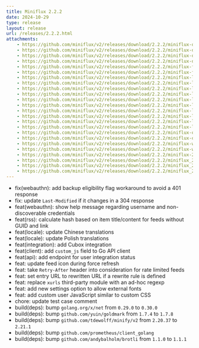 ```yaml
---
title: Miniflux 2.2.2
date: 2024-10-29
type: release
layout: release
url: /releases/2.2.2.html
attachments:
    - https://github.com/miniflux/v2/releases/download/2.2.2/miniflux-darwin-amd64
    - https://github.com/miniflux/v2/releases/download/2.2.2/miniflux-darwin-amd64.sha256
    - https://github.com/miniflux/v2/releases/download/2.2.2/miniflux-darwin-arm64
    - https://github.com/miniflux/v2/releases/download/2.2.2/miniflux-darwin-arm64.sha256
    - https://github.com/miniflux/v2/releases/download/2.2.2/miniflux-freebsd-amd64
    - https://github.com/miniflux/v2/releases/download/2.2.2/miniflux-freebsd-amd64.sha256
    - https://github.com/miniflux/v2/releases/download/2.2.2/miniflux-linux-amd64
    - https://github.com/miniflux/v2/releases/download/2.2.2/miniflux-linux-amd64.sha256
    - https://github.com/miniflux/v2/releases/download/2.2.2/miniflux-linux-arm64
    - https://github.com/miniflux/v2/releases/download/2.2.2/miniflux-linux-arm64.sha256
    - https://github.com/miniflux/v2/releases/download/2.2.2/miniflux-linux-armv5
    - https://github.com/miniflux/v2/releases/download/2.2.2/miniflux-linux-armv5.sha256
    - https://github.com/miniflux/v2/releases/download/2.2.2/miniflux-linux-armv6
    - https://github.com/miniflux/v2/releases/download/2.2.2/miniflux-linux-armv6.sha256
    - https://github.com/miniflux/v2/releases/download/2.2.2/miniflux-linux-armv7
    - https://github.com/miniflux/v2/releases/download/2.2.2/miniflux-linux-armv7.sha256
    - https://github.com/miniflux/v2/releases/download/2.2.2/miniflux-openbsd-amd64
    - https://github.com/miniflux/v2/releases/download/2.2.2/miniflux-openbsd-amd64.sha256
    - https://github.com/miniflux/v2/releases/download/2.2.2/miniflux-windows-amd64.exe
    - https://github.com/miniflux/v2/releases/download/2.2.2/miniflux-windows-amd64.exe.sha256
    - https://github.com/miniflux/v2/releases/download/2.2.2/miniflux-2.2.2-1.0.x86_64.rpm
    - https://github.com/miniflux/v2/releases/download/2.2.2/miniflux_2.2.2_amd64.deb
    - https://github.com/miniflux/v2/releases/download/2.2.2/miniflux_2.2.2_arm64.deb
    - https://github.com/miniflux/v2/releases/download/2.2.2/miniflux_2.2.2_armhf.deb
---
```


* fix(webauthn): add backup eligibility flag workaround to avoid a 401 response
* fix: update `Last-Modified` if it changes in a 304 response
* feat(webauthn): show help message regarding username and non-discoverable credentials
* feat(rss): calculate hash based on item title/content for feeds without GUID and link
* feat(locale): update Chinese translations
* feat(locale): update Polish translations
* feat(integration): add Cubox integration
* feat(client): add `custom_js` field to Go API client
* feat(api): add endpoint for user integration status
* feat: update feed icon during force refresh
* feat: take `Retry-After` header into consideration for rate limited feeds
* feat: set entry URL to rewritten URL if a rewrite rule is defined
* feat: replace `xurls` third-party module with an ad-hoc regexp
* feat: add new settings option to allow external fonts
* feat: add custom user JavaScript similar to custom CSS
* chore: update test case comment
* build(deps): bump `golang.org/x/net` from `0.29.0` to `0.30.0`
* build(deps): bump `github.com/yuin/goldmark` from `1.7.4` to `1.7.8`
* build(deps): bump `github.com/tdewolff/minify/v2` from `2.20.37` to `2.21.1`
* build(deps): bump `github.com/prometheus/client_golang`
* build(deps): bump `github.com/andybalholm/brotli` from `1.1.0` to `1.1.1`
